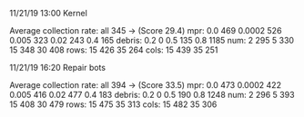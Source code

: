 11/21/19 13:00 Kernel

Average collection rate:
	all	   345 	 -> 	(Score 29.4)
mpr:
	0.0	   469 
	0.0002	   526 
	0.005	   323 
	0.02	   243 
	0.4	   165 
debris:
	0.2	     0 
	0.5	   135 
	0.8	  1185 
num:
	2	   295 
	5	   330 
	15	   348 
	30	   408 
rows:
	15	   426 
	35	   264 
cols:
	15	   439 
	35	   251 


11/21/19 16:20 Repair bots 

Average collection rate:
	all	   394 	 -> 	(Score 33.5)
mpr:
	0.0	   473 
	0.0002	   422 
	0.005	   416 
	0.02	   477 
	0.4	   183 
debris:
	0.2	     0 
	0.5	   190 
	0.8	  1248 
num:
	2	   296 
	5	   393 
	15	   408 
	30	   479 
rows:
	15	   475 
	35	   313 
cols:
	15	   482 
	35	   306 

